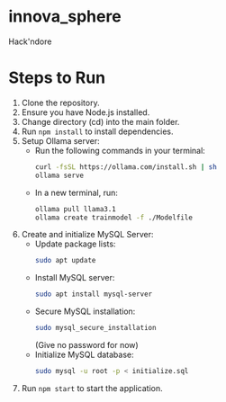 # innova_sphere
Hack'ndore

# Steps to Run

1. Clone the repository.
2. Ensure you have Node.js installed.
3. Change directory (cd) into the main folder.
4. Run `npm install` to install dependencies.
5. Setup Ollama server:
   - Run the following commands in your terminal:
     ```sh
     curl -fsSL https://ollama.com/install.sh | sh
     ollama serve
     ```
   - In a new terminal, run:
     ```sh
     ollama pull llama3.1
     ollama create trainmodel -f ./Modelfile
     ```
6. Create and initialize MySQL Server:
   - Update package lists:
     ```sh
     sudo apt update
     ```
   - Install MySQL server:
     ```sh
     sudo apt install mysql-server
     ```
   - Secure MySQL installation:
     ```sh
     sudo mysql_secure_installation
     ```
     (Give no password for now)
   - Initialize MySQL database:
     ```sh
     sudo mysql -u root -p < initialize.sql
     ```
7. Run `npm start` to start the application.